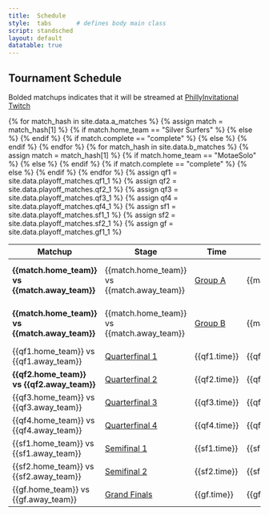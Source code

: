 ```yaml
---
title:  Schedule
style:  tabs       # defines body main class
script: standsched
layout: default
datatable: true
---
```

<h2> Tournament Schedule</h2>
<p>Bolded matchups indicates that it will be streamed at <a href="https://www.twitch.tv/phillyinvitational">PhillyInvitational Twitch</a></p>
<table class="display3">
  <colgroup>
    <col class="thirtyy"/>
    <col class="fifteen"/>
    <col class="fifteen"/>
    <col class="ten"/>
    <col class="fifteen"/>
    <col class="fifteen"/>
  </colgroup>
  <thead>
    <tr>
      <th>Matchup</th>
      <th>Stage</th>
      <th>Time</th>
      <th>Map</th>
      <th>Result</th>
      <th>Match Page</th>
    </tr>
  </thead>
  <tbody>
    {% for match_hash in site.data.a_matches %}
    {% assign match = match_hash[1] %}
    <tr>
      {% if match.home_team == "Silver Surfers" %}
      <td><b>{{match.home_team}} vs {{match.away_team}}</b></td>
      {% else %}
      <td>{{match.home_team}} vs {{match.away_team}}</td>
      {% endif %}
      <td><a href="/groupa/home">Group A</a></td>
      <td>{{match.time}}</td>
      <td>{{match.map}}</td>
      {% if match.complete == "complete" %}	
      <td>{{match.hometag}} {{match.home_rounds}}-{{match.away_rounds}} {{match.awaytag}} </td>
      {% else %}
      <td> Not Played Yet </td>
      {% endif %}
      <td><a href="/groupa/{{match.id}}">Match Stats</a></td>
    </tr>
    {% endfor %}
    {% for match_hash in site.data.b_matches %}
    {% assign match = match_hash[1] %}
    <tr>
      {% if match.home_team == "MotaeSolo" %}
      <td><b>{{match.home_team}} vs {{match.away_team}}</b></td>
      {% else %}
      <td>{{match.home_team}} vs {{match.away_team}}</td>
      {% endif %}
      <td><a href="/groupb/home">Group B</a></td>
      <td>{{match.time}}</td>
      <td>{{match.map}}</td>
      {% if match.complete == "complete" %} 
      <td>{{match.hometag}} {{match.home_rounds}}-{{match.away_rounds}} {{match.awaytag}} </td>
      {% else %}
      <td> Not Played Yet </td>
      {% endif %}
      <td><a href="/groupb/{{match.id}}">Match Stats</a></td>
    </tr>
    {% endfor %}
    {% assign qf1 = site.data.playoff_matches.qf1_1 %}
    <tr>
      <td>{{qf1.home_team}} vs {{qf1.away_team}}</td>
      <td><a href="/playoffs">Quarterfinal 1</a></td>
      <td>{{qf1.time}}</td>
      <td>{{qf1.map}}</td>
      <td>TFN 2-0 MTS</td>
      <td><a href="/playoffs/qf1">Series Stats</a></td>
    </tr>
    {% assign qf2 = site.data.playoff_matches.qf2_1 %}
    <tr>
      <td><b>{{qf2.home_team}} vs {{qf2.away_team}}</b></td>
      <td><a href="/playoffs">Quarterfinal 2</a></td>
      <td>{{qf2.time}}</td>
      <td>{{qf2.map}}</td>
      <td>B9G 0-2 GE</td>
      <td><a href="/playoffs/qf2">Series Stats</a></td>
    </tr>
    {% assign qf3 = site.data.playoff_matches.qf3_1 %}
    <tr>
      <td>{{qf3.home_team}} vs {{qf3.away_team}}</td>
      <td><a href="/playoffs">Quarterfinal 3</a></td>
      <td>{{qf3.time}}</td>
      <td>{{qf3.map}}</td>
      <td>PRVI 2-0 RCB</td>
      <td><a href="/playoffs/qf3">Series Stats</a></td>
    </tr>
    {% assign qf4 = site.data.playoff_matches.qf4_1 %}
    <tr>
      <td>{{qf4.home_team}} vs {{qf4.away_team}}</td>
      <td><a href="/playoffs">Quarterfinal 4</a></td>
      <td>{{qf4.time}}</td>
      <td>{{qf4.map}}</td>
      <td>SUS 2-0 CUD</td>
      <td><a href="/playoffs/qf4">Series Stats</a></td>
    </tr>
    {% assign sf1 = site.data.playoff_matches.sf1_1 %}
    <tr>
      <td>{{sf1.home_team}} vs {{sf1.away_team}}</td>
      <td><a href="/playoffs">Semifinal 1</a></td>
      <td>{{sf1.time}}</td>
      <td>{{sf1.map}}</td>
      <td>PRVI 1-2 SUS</td>
      <td><a href="/playoffs/sf1">Series Stats</a></td>
    </tr>
    {% assign sf2 = site.data.playoff_matches.sf2_1 %}
    <tr>
      <td>{{sf2.home_team}} vs {{sf2.away_team}}</td>
      <td><a href="/playoffs">Semifinal 2</a></td>
      <td>{{sf2.time}}</td>
      <td>{{sf2.map}}</td>
      <td>TFN 2-0 GE</td>
      <td><a href="/playoffs/sf2">Series Stats</a></td>
    </tr>
    {% assign gf = site.data.playoff_matches.gf1_1 %}
    <tr>
      <td>{{gf.home_team}} vs {{gf.away_team}}</td>
      <td><a href="/playoffs">Grand Finals</a></td>
      <td>{{gf.time}}</td>
      <td>{{gf.map}}</td>
      <td>TFN 1-2 SUS</td>
      <td><a href="/playoffs/gf">Series Stats</a></td>
    </tr>
  </tbody>
 </table>